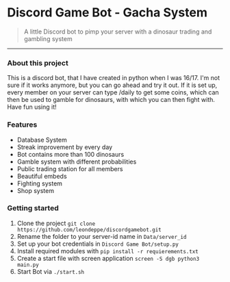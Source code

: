 # Discord Game Bot - Gacha System

> A little Discord bot to pimp your server with a dinosaur trading and gambling system
---

### About this project
This is a discord bot, that I have created in python when I was 16/17. I'm not sure if it works anymore, but you can go ahead and try it out.
If it is set up, every member on your server can type /daily to get some coins, which can then be used to gamble for dinosaurs, with which you can then fight with.
Have fun using it!

### Features
- Database System
- Streak improvement by every day
- Bot contains more than 100 dinosaurs
- Gamble system with different probabilities
- Public trading station for all members
- Beautiful embeds
- Fighting system
- Shop system

### Getting started
1. Clone the project `git clone https://github.com/leondeppe/discordgamebot.git`
2. Rename the folder to your server-id name in `Data/server_id`
3. Set up your bot credentials in `Discord Game Bot/setup.py`
4. Install required modules with `pip install -r requierements.txt`
5. Create a start file with screen application `screen -S dgb python3 main.py`
6. Start Bot via `./start.sh`
